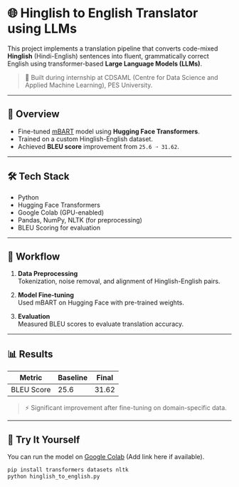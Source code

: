 # 🌐 Hinglish to English Translator using LLMs

This project implements a translation pipeline that converts code-mixed **Hinglish** (Hindi-English) sentences into fluent, grammatically correct English using transformer-based **Large Language Models (LLMs)**.

> 🧠 Built during internship at CDSAML (Centre for Data Science and Applied Machine Learning), PES University.

---

## 📌 Overview

- Fine-tuned [mBART](https://huggingface.co/facebook/mbart-large-50-many-to-many-mmt) model using **Hugging Face Transformers**.
- Trained on a custom Hinglish-English dataset.
- Achieved **BLEU score** improvement from `25.6 ➝ 31.62`.

---

## 🛠️ Tech Stack

- Python
- Hugging Face Transformers
- Google Colab (GPU-enabled)
- Pandas, NumPy, NLTK (for preprocessing)
- BLEU Scoring for evaluation

---

## 🔄 Workflow

1. **Data Preprocessing**  
   Tokenization, noise removal, and alignment of Hinglish-English pairs.

2. **Model Fine-tuning**  
   Used mBART on Hugging Face with pre-trained weights.

3. **Evaluation**  
   Measured BLEU scores to evaluate translation accuracy.

---

## 📊 Results

| Metric        | Baseline | Final  |
|---------------|----------|--------|
| BLEU Score    | 25.6     | 31.62  |

> ⚡ Significant improvement after fine-tuning on domain-specific data.

---

## 🚀 Try It Yourself

You can run the model on [Google Colab](#) (Add link here if available).

```bash
pip install transformers datasets nltk
python hinglish_to_english.py
